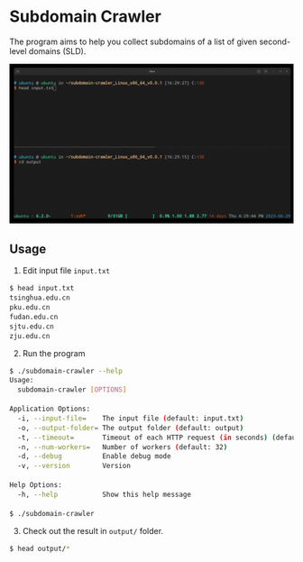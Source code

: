# Subdomain Crawler

The program aims to help you collect subdomains of a list of given second-level domains (SLD).

![](./assets/demo.gif)

## Usage

1. Edit input file `input.txt`

```bash
$ head input.txt
tsinghua.edu.cn
pku.edu.cn
fudan.edu.cn
sjtu.edu.cn
zju.edu.cn
```
2. Run the program

```bash
$ ./subdomain-crawler --help
Usage:
  subdomain-crawler [OPTIONS]

Application Options:
  -i, --input-file=    The input file (default: input.txt)
  -o, --output-folder= The output folder (default: output)
  -t, --timeout=       Timeout of each HTTP request (in seconds) (default: 4)
  -n, --num-workers=   Number of workers (default: 32)
  -d, --debug          Enable debug mode
  -v, --version        Version

Help Options:
  -h, --help           Show this help message

$ ./subdomain-crawler
```
3. Check out the result in `output/` folder.

```bash
$ head output/*
```
